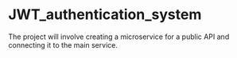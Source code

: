 # JWT_authentication_system
The project will involve creating a microservice for a public API and connecting it to the main service.
